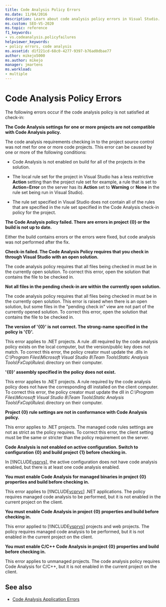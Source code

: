 ```yaml
---
title: Code Analysis Policy Errors
ms.date: 11/04/2016
description: Learn about code analysis policy errors in Visual Studio. View descriptions of errors that occur if the policy is not satisfied when code is checked in.
ms.custom: SEO-VS-2020
ms.topic: reference
f1_keywords:
- vs.codeanalysis.policyfailures
helpviewer_keywords:
- policy errors, code analysis
ms.assetid: d1f221cd-68c0-4277-9397-b76ad0dbae77
author: mikejo5000
ms.author: mikejo
manager: jmartens
ms.workload:
- multiple
---
```

# Code Analysis Policy Errors

The following errors occur if the code analysis policy is not satisfied at check-in:

**The Code Analysis settings for one or more projects are not compatible with Code Analysis policy.**

The code analysis requirements checking in to the project source control was not met for one or more code projects. This error can be caused by one or more of the following conditions:

- Code Analysis is not enabled on build for all of the projects in the solution.

- The local rule set for the project in Visual Studio has a less restrictive **Action** setting than the project rule set for example, a rule that is set to **Action**=**Error** on the server has its **Action** set to **Warning** or **None** in the rule set being run in Visual Studio).

- The rule set specified in Visual Studio does not contain all of the rules that are specified in the rule set specified in the Code Analysis check-in policy for the project.

**The Code Analysis policy failed. There are errors in project {0} or the build is not up to date.**

Either the build contains errors or the errors were fixed, but code analysis was not performed after the fix.

**Check-in failed. The Code Analysis Policy requires that you check in through Visual Studio with an open solution.**

The code analysis policy requires that all files being checked in must be in the currently open solution. To correct this error, open the solution that contains the file to be checked in.

**Not all files in the pending check-in are within the currently open solution.**

The code analysis policy requires that all files being checked in must be in the currently open solution. This error is raised when there is an open solution, but some files in the "pending check in" view are not part of the currently opened solution. To correct this error, open the solution that contains the file to be checked in.

**The version of '{0}' is not correct. The strong-name specified in the policy is '{1}'.**

This error applies to .NET projects. A rule .dll required by the code analysis policy exists on the local computer, but the version/public key does not match. To correct this error, the policy creator must update the .dlls in *C:\Program Files\Microsoft Visual Studio 8\Team Tools\Static Analysis Tools\FxCop\Rules\\* directory on their computer.

**'{0}' assembly specified in the policy does not exist.**

This error applies to .NET projects. A rule required by the code analysis policy does not have the corresponding dll installed on the client computer. To correct this error, the policy creator must update the dll in *C:\Program Files\Microsoft Visual Studio 8\Team Tools\Static Analysis Tools\FxCop\Rules\\* directory on their computer.

**Project {0} rule settings are not in conformance with Code Analysis policy.**

This error applies to .NET projects. The managed code rules settings are not as strict as the policy requires. To correct this error, the client setting must be the same or stricter than the policy requirement on the server.

**Code Analysis is not enabled on active configuration. Switch to configuration {0} and build project {1} before checking in.**

In [!INCLUDE[vsprvs](../code-quality/includes/vsprvs_md.md)], the active configuration does not have code analysis enabled, but there is at least one code analysis enabled.

**You must enable Code Analysis for managed binaries in project {0} properties and build before checking in.**

This error applies to [!INCLUDE[vcprvc](../code-quality/includes/vcprvc_md.md)] .NET applications. The policy requires managed code analysis to be performed, but it is not enabled in the current project on the client.

**You must enable Code Analysis in project {0} properties and build before checking in.**

This error applied to [!INCLUDE[vsprvs](../code-quality/includes/vsprvs_md.md)] projects and web projects. The policy requires managed code analysis to be performed, but it is not enabled in the current project on the client.

**You must enable C/C++ Code Analysis in project {0} properties and build before checking in.**

This error applies to unmanaged projects. The code analysis policy requires Code Analysis for C/C++, but it is not enabled in the current project on the client.

## See also

- [Code Analysis Application Errors](../code-quality/code-analysis-application-errors.md)
